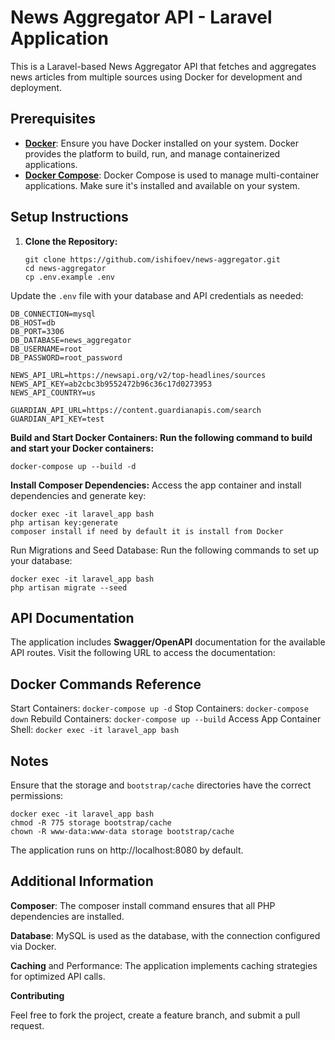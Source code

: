 # News Aggregator API - Laravel Application

This is a Laravel-based News Aggregator API that fetches and aggregates news articles from multiple sources using Docker for development and deployment.

## Prerequisites

- **[Docker](https://www.docker.com/get-started)**: Ensure you have Docker installed on your system. Docker provides the platform to build, run, and manage containerized applications.
- **[Docker Compose](https://docs.docker.com/compose/install/)**: Docker Compose is used to manage multi-container applications. Make sure it's installed and available on your system.


## Setup Instructions

1. **Clone the Repository:**
   ```
   git clone https://github.com/ishifoev/news-aggregator.git
   cd news-aggregator
   cp .env.example .env
   ```


Update the `.env` file with your database and API credentials as needed:

````
DB_CONNECTION=mysql
DB_HOST=db 
DB_PORT=3306
DB_DATABASE=news_aggregator
DB_USERNAME=root
DB_PASSWORD=root_password

NEWS_API_URL=https://newsapi.org/v2/top-headlines/sources
NEWS_API_KEY=ab2cbc3b9552472b96c36c17d0273953
NEWS_API_COUNTRY=us

GUARDIAN_API_URL=https://content.guardianapis.com/search
GUARDIAN_API_KEY=test

````

**Build and Start Docker Containers: Run the following command to build and start your Docker containers:**

`docker-compose up --build -d`

**Install Composer Dependencies:** Access the app container and install dependencies and generate key:

```
docker exec -it laravel_app bash
php artisan key:generate
composer install if need by default it is install from Docker
```

Run Migrations and Seed Database: Run the following commands to set up your database:

```
docker exec -it laravel_app bash
php artisan migrate --seed

```

## API Documentation
The application includes **Swagger/OpenAPI** documentation for the available API routes. Visit the following URL to access the documentation:

## Docker Commands Reference
Start Containers: `docker-compose up -d`
Stop Containers: `docker-compose down`
Rebuild Containers: `docker-compose up --build`
Access App Container Shell: `docker exec -it laravel_app bash`

## Notes
Ensure that the storage and `bootstrap/cache` directories have the correct permissions:

```
docker exec -it laravel_app bash
chmod -R 775 storage bootstrap/cache
chown -R www-data:www-data storage bootstrap/cache
``` 

The application runs on http://localhost:8080 by default.

## Additional Information

**Composer**: The composer install command ensures that all PHP dependencies are installed.

**Database**: MySQL is used as the database, with the connection configured via Docker.

**Caching** and Performance: The application implements caching strategies for optimized API calls.

**Contributing**

Feel free to fork the project, create a feature branch, and submit a pull request.

